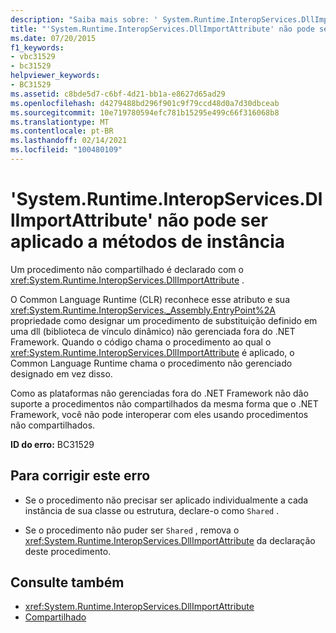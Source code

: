 ```yaml
---
description: "Saiba mais sobre: ' System.Runtime.InteropServices.DllImportAttribute ' não pode ser aplicado a métodos de instância"
title: "'System.Runtime.InteropServices.DllImportAttribute' não pode ser aplicado a métodos de instância"
ms.date: 07/20/2015
f1_keywords:
- vbc31529
- bc31529
helpviewer_keywords:
- BC31529
ms.assetid: c8bde5d7-c6bf-4d21-bb1a-e8627d65ad29
ms.openlocfilehash: d4279488bd296f901c9f79ccd48d0a7d30dbceab
ms.sourcegitcommit: 10e719780594efc781b15295e499c66f316068b8
ms.translationtype: MT
ms.contentlocale: pt-BR
ms.lasthandoff: 02/14/2021
ms.locfileid: "100480109"
---
```

# <a name="systemruntimeinteropservicesdllimportattribute-cannot-be-applied-to-instance-methods"></a>'System.Runtime.InteropServices.DllImportAttribute' não pode ser aplicado a métodos de instância

Um procedimento não compartilhado é declarado com o <xref:System.Runtime.InteropServices.DllImportAttribute> .  
  
 O Common Language Runtime (CLR) reconhece esse atributo e sua <xref:System.Runtime.InteropServices._Assembly.EntryPoint%2A> propriedade como designar um procedimento de substituição definido em uma dll (biblioteca de vínculo dinâmico) não gerenciada fora do .NET Framework. Quando o código chama o procedimento ao qual o <xref:System.Runtime.InteropServices.DllImportAttribute> é aplicado, o Common Language Runtime chama o procedimento não gerenciado designado em vez disso.  
  
 Como as plataformas não gerenciadas fora do .NET Framework não dão suporte a procedimentos não compartilhados da mesma forma que o .NET Framework, você não pode interoperar com eles usando procedimentos não compartilhados.  
  
 **ID do erro:** BC31529  
  
## <a name="to-correct-this-error"></a>Para corrigir este erro  
  
- Se o procedimento não precisar ser aplicado individualmente a cada instância de sua classe ou estrutura, declare-o como `Shared` .  
  
- Se o procedimento não puder ser `Shared` , remova o <xref:System.Runtime.InteropServices.DllImportAttribute> da declaração deste procedimento.  
  
## <a name="see-also"></a>Consulte também

- <xref:System.Runtime.InteropServices.DllImportAttribute>
- [Compartilhado](../language-reference/modifiers/shared.md)
